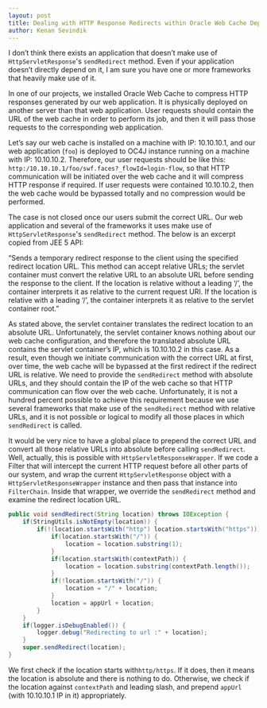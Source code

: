 ```yaml
---
layout: post
title: Dealing with HTTP Response Redirects within Oracle Web Cache Deployed Environments
author: Kenan Sevindik
---
```


I don’t think there exists an application that doesn’t make use of `HttpServletResponse`'s `sendRedirect` method. Even if 
your application doesn’t directly depend on it, I am sure you have one or more frameworks that heavily make use of it.

In one of our projects, we installed Oracle Web Cache to compress HTTP responses generated by our web application. It is 
physically deployed on another server than that web application. User requests should contain the URL of the web cache in 
order to perform its job, and then it will pass those requests to the corresponding web application.

Let’s say our web cache is installed on a machine with IP: 10.10.10.1, and our web application (`foo`) is deployed to 
OC4J instance running on a machine with IP: 10.10.10.2. Therefore, our user requests should be like this: 
`http:/10.10.10.1/foo/swf.faces?_flowId=login-flow`, so that HTTP communication will be initiated over the web cache and 
it will compress HTTP response if required. If user requests were contained 10.10.10.2, then the web cache would be 
bypassed totally and no compression would be performed.

The case is not closed once our users submit the correct URL. Our web application and several of the frameworks it uses 
make use of `HttpServletResponse`'s `sendRedirect` method. The below is an excerpt copied from JEE 5 API:

“Sends a temporary redirect response to the client using the specified redirect location URL. This method can accept 
relative URLs; the servlet container must convert the relative URL to an absolute URL before sending the response to the 
client. If the location is relative without a leading ‘/’, the container interprets it as relative to the current request 
URI. If the location is relative with a leading ‘/’, the container interprets it as relative to the servlet container root.”

As stated above, the servlet container translates the redirect location to an absolute URL. Unfortunately, the servlet 
container knows nothing about our web cache configuration, and therefore the translated absolute URL contains the servlet 
container’s IP, which is 10.10.10.2 in this case. As a result, even though we initiate communication with the correct URL 
at first, over time, the web cache will be bypassed at the first redirect if the redirect URL is relative. We need to 
provide the `sendRedirect` method with absolute URLs, and they should contain the IP of the web cache so that HTTP 
communication can flow over the web cache. Unfortunately, it is not a hundred percent possible to achieve this requirement 
because we use several frameworks that make use of the `sendRedirect` method with relative URLs, and it is not possible 
or logical to modify all those places in which `sendRedirect` is called.

It would be very nice to have a global place to prepend the correct URL and convert all those relative URLs into absolute 
before calling `sendRedirect`. Well, actually, this is possible with `HttpServletResponseWrapper`. If we code a Filter 
that will intercept the current HTTP request before all other parts of our system, and wrap the current `HttpServletResponse` 
object with a `HttpServletResponseWrapper` instance and then pass that instance into `FilterChain`. Inside that wrapper, 
we override the `sendRedirect` method and examine the redirect location URL. 

```java
public void sendRedirect(String location) throws IOException {
    if(StringUtils.isNotEmpty(location)) {
        if(!(location.startsWith("http") location.startsWith("https"))) {
            if(location.startsWith("/")) {
                location = location.substring(1);
            }
            if(location.startsWith(contextPath)) {
                location = location.substring(contextPath.length());
            }
            if(!location.startsWith("/")) {
                location = "/" + location;
            }
            location = appUrl + location;
        }
    }
    if(logger.isDebugEnabled()) {
        logger.debug("Redirecting to url :" + location);
    }
    super.sendRedirect(location);
}
```

We first check if the location starts with`http/https`. If it does, then it means the location is absolute and there is 
nothing to do. Otherwise, we check if the location against `contextPath` and leading slash, and prepend `appUrl` 
(with 10.10.10.1 IP in it) appropriately.

